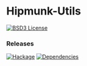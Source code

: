 # Hipmunk-Utils

[![BSD3 License](http://img.shields.io/badge/license-BSD3-brightgreen.svg)](https://tldrlegal.com/license/bsd-3-clause-license-%28revised%29)

### Releases
[![Hackage](https://img.shields.io/hackage/v/Hipmunk-Utils.svg)](https://hackage.haskell.org/package/Hipmunk-Utils)
[![Dependencies](https://img.shields.io/hackage-deps/v/Hipmunk-Utils.svg)](http://packdeps.haskellers.com/feed?needle=Hipmunk-Utils)
